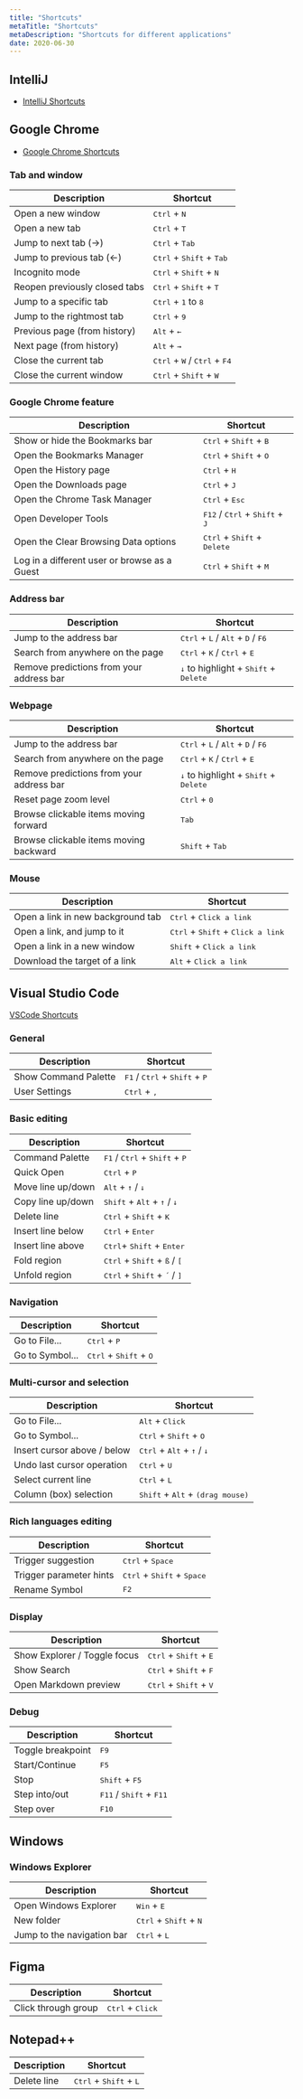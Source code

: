```yaml
---
title: "Shortcuts"
metaTitle: "Shortcuts"
metaDescription: "Shortcuts for different applications"
date: 2020-06-30
---
```


## IntelliJ

- [IntelliJ Shortcuts](https://resources.jetbrains.com/storage/products/intellij-idea/docs/IntelliJIDEA_ReferenceCard.pdf)

## Google Chrome

- [Google Chrome Shortcuts](https://support.google.com/chrome/answer/157179)

<mc>

<tc>

### Tab and window

| Description                   | Shortcut                                                         |
| ----------------------------- | ---------------------------------------------------------------- |
| Open a new window             | <kbd>Ctrl</kbd> + <kbd>N</kbd>                                   |
| Open a new tab                | <kbd>Ctrl</kbd> + <kbd>T</kbd>                                   |
| Jump to next tab (→)          | <kbd>Ctrl</kbd> + <kbd>Tab</kbd>                                 |
| Jump to previous tab (←)      | <kbd>Ctrl</kbd> + <kbd>Shift</kbd> + <kbd>Tab</kbd>              |
| Incognito mode                | <kbd>Ctrl</kbd> + <kbd>Shift</kbd> + <kbd>N</kbd>                |
| Reopen previously closed tabs | <kbd>Ctrl</kbd> + <kbd>Shift</kbd> + <kbd>T</kbd>                |
| Jump to a specific tab        | <kbd>Ctrl</kbd> + <kbd>1</kbd> to <kbd>8</kbd>                   |
| Jump to the rightmost tab     | <kbd>Ctrl</kbd> + <kbd>9</kbd>                                   |
| Previous page (from history)  | <kbd>Alt</kbd> + <kbd>←</kbd>                                    |
| Next page (from history)      | <kbd>Alt</kbd> + <kbd>→</kbd>                                    |
| Close the current tab         | <kbd>Ctrl</kbd> + <kbd>W</kbd> / <kbd>Ctrl</kbd> + <kbd>F4</kbd> |
| Close the current window      | <kbd>Ctrl</kbd> + <kbd>Shift</kbd> + <kbd>W</kbd>                |

</tc>

<tc>

### Google Chrome feature

| Description                                  | Shortcut                                                           |
| -------------------------------------------- | ------------------------------------------------------------------ |
| Show or hide the Bookmarks bar               | <kbd>Ctrl</kbd> + <kbd>Shift</kbd> + <kbd>B</kbd>                  |
| Open the Bookmarks Manager                   | <kbd>Ctrl</kbd> + <kbd>Shift</kbd> + <kbd>O</kbd>                  |
| Open the History page                        | <kbd>Ctrl</kbd> + <kbd>H</kbd>                                     |
| Open the Downloads page                      | <kbd>Ctrl</kbd> + <kbd>J</kbd>                                     |
| Open the Chrome Task Manager                 | <kbd>Ctrl</kbd> + <kbd>Esc</kbd>                                   |
| Open Developer Tools                         | <kbd>F12</kbd> / <kbd>Ctrl</kbd> + <kbd>Shift</kbd> + <kbd>J</kbd> |
| Open the Clear Browsing Data options         | <kbd>Ctrl</kbd> + <kbd>Shift</kbd> + <kbd>Delete</kbd>             |
| Log in a different user or browse as a Guest | <kbd>Ctrl</kbd> + <kbd>Shift</kbd> + <kbd>M</kbd>                  |

</tc>

<tc>

### Address bar

| Description                              | Shortcut                                                                        |
| ---------------------------------------- | ------------------------------------------------------------------------------- |
| Jump to the address bar                  | <kbd> Ctrl</kbd> + <kbd>L</kbd> / <kbd>Alt</kbd> + <kbd>D</kbd> / <kbd>F6</kbd> |
| Search from anywhere on the page         | <kbd>Ctrl</kbd> + <kbd>K</kbd> / <kbd>Ctrl</kbd> + <kbd>E</kbd>                 |
| Remove predictions from your address bar | <kbd>↓</kbd> to highlight + <kbd>Shift</kbd> + <kbd>Delete</kbd>                |

</tc>

<tc>

### Webpage

| Description                              | Shortcut                                                                        |
| ---------------------------------------- | ------------------------------------------------------------------------------- |
| Jump to the address bar                  | <kbd> Ctrl</kbd> + <kbd>L</kbd> / <kbd>Alt</kbd> + <kbd>D</kbd> / <kbd>F6</kbd> |
| Search from anywhere on the page         | <kbd>Ctrl</kbd> + <kbd>K</kbd> / <kbd>Ctrl</kbd> + <kbd>E</kbd>                 |
| Remove predictions from your address bar | <kbd>↓</kbd> to highlight + <kbd>Shift</kbd> + <kbd>Delete</kbd>                |
| Reset page zoom level                    | <kbd>Ctrl</kbd> + <kbd>0</kbd>                                                  |
| Browse clickable items moving forward    | <kbd>Tab</kbd>                                                                  |
| Browse clickable items moving backward   | <kbd>Shift</kbd> + <kbd>Tab</kbd>                                               |

</tc>

<tc>

### Mouse

| Description                       | Shortcut                                                     |
| --------------------------------- | ------------------------------------------------------------ |
| Open a link in new background tab | <kbd>Ctrl</kbd> + <kbd>Click a link</kbd>                    |
| Open a link, and jump to it       | <kbd>Ctrl</kbd> + <kbd>Shift</kbd> + <kbd>Click a link</kbd> |
| Open a link in a new window       | <kbd>Shift</kbd> + <kbd>Click a link</kbd>                   |
| Download the target of a link     | <kbd>Alt</kbd> + <kbd>Click a link</kbd>                     |

</tc>

</mc>

## Visual Studio Code

[VSCode Shortcuts](https://code.visualstudio.com/shortcuts/keyboard-shortcuts-windows.pdf)

<mc>

<tc>

### General

| Description          | Shortcut                                                          |
| -------------------- | ----------------------------------------------------------------- |
| Show Command Palette | <kbd>F1</kbd> / <kbd>Ctrl</kbd> + <kbd>Shift</kbd> + <kbd>P</kbd> |
| User Settings        | <kbd>Ctrl</kbd> + <kbd>,</kbd>                                    |

</tc>

<tc>

### Basic editing

| Description       | Shortcut                                                          |
| ----------------- | ----------------------------------------------------------------- |
| Command Palette   | <kbd>F1</kbd> / <kbd>Ctrl</kbd> + <kbd>Shift</kbd> + <kbd>P</kbd> |
| Quick Open        | <kbd>Ctrl</kbd> + <kbd>P</kbd>                                    |
| Move line up/down | <kbd>Alt</kbd> + <kbd>↑</kbd> / <kbd>↓</kbd>                      |
| Copy line up/down | <kbd>Shift</kbd> + <kbd>Alt</kbd> + <kbd>↑</kbd> / <kbd>↓</kbd>   |
| Delete line       | <kbd>Ctrl</kbd> + <kbd>Shift</kbd> + <kbd>K</kbd>                 |
| Insert line below | <kbd>Ctrl</kbd> + <kbd>Enter</kbd>                                |
| Insert line above | <kbd>Ctrl</kbd>+ <kbd>Shift</kbd> + <kbd>Enter</kbd>              |
| Fold region       | <kbd>Ctrl</kbd> + <kbd>Shift</kbd> + <kbd>ß</kbd> / <kbd>[</kbd>  |
| Unfold region     | <kbd>Ctrl</kbd> + <kbd>Shift</kbd> + <kbd>´</kbd> / <kbd>]</kbd>  |

</tc>

<tc>

### Navigation

| Description     | Shortcut                                          |
| --------------- | ------------------------------------------------- |
| Go to File...   | <kbd>Ctrl</kbd> + <kbd>P</kbd>                    |
| Go to Symbol... | <kbd>Ctrl</kbd> + <kbd>Shift</kbd> + <kbd>O</kbd> |

</tc>

<tc>

### Multi-cursor and selection

| Description                 | Shortcut                                                       |
| --------------------------- | -------------------------------------------------------------- |
| Go to File...               | <kbd>Alt</kbd> + <kbd>Click</kbd>                              |
| Go to Symbol...             | <kbd>Ctrl</kbd> + <kbd>Shift</kbd> + <kbd>O</kbd>              |
| Insert cursor above / below | <kbd>Ctrl</kbd> + <kbd>Alt</kbd> + <kbd>↑</kbd> / <kbd>↓</kbd> |
| Undo last cursor operation  | <kbd>Ctrl</kbd> + <kbd>U</kbd>                                 |
| Select current line         | <kbd>Ctrl</kbd> + <kbd>L</kbd>                                 |
| Column (box) selection      | <kbd>Shift</kbd> + <kbd>Alt</kbd> + <kbd>(drag mouse)</kbd>    |

</tc>

<tc>

### Rich languages editing

| Description             | Shortcut                                              |
| ----------------------- | ----------------------------------------------------- |
| Trigger suggestion      | <kbd>Ctrl</kbd> + <kbd>Space</kbd>                    |
| Trigger parameter hints | <kbd>Ctrl</kbd> + <kbd>Shift</kbd> + <kbd>Space</kbd> |
| Rename Symbol           | <kbd>F2</kbd>                                         |

</tc>

<tc>

### Display

| Description                  | Shortcut                                          |
| ---------------------------- | ------------------------------------------------- |
| Show Explorer / Toggle focus | <kbd>Ctrl</kbd> + <kbd>Shift</kbd> + <kbd>E</kbd> |
| Show Search                  | <kbd>Ctrl</kbd> + <kbd>Shift</kbd> + <kbd>F</kbd> |
| Open Markdown preview        | <kbd>Ctrl</kbd> + <kbd>Shift</kbd> + <kbd>V</kbd> |

</tc>

<tc>

### Debug

| Description       | Shortcut                                           |
| ----------------- | -------------------------------------------------- |
| Toggle breakpoint | <kbd>F9</kbd>                                      |
| Start/Continue    | <kbd>F5</kbd>                                      |
| Stop              | <kbd>Shift</kbd> + <kbd>F5</kbd>                   |
| Step into/out     | <kbd>F11</kbd> / <kbd>Shift</kbd> + <kbd>F11</kbd> |
| Step over         | <kbd>F10</kbd>                                     |

</tc>

</mc>

## Windows

### Windows Explorer

| Description                | Shortcut                                          |
| -------------------------- | ------------------------------------------------- |
| Open Windows Explorer      | <kbd>Win</kbd> + <kbd>E</kbd>                     |
| New folder                 | <kbd>Ctrl</kbd> + <kbd>Shift</kbd> + <kbd>N</kbd> |
| Jump to the navigation bar | <kbd>Ctrl</kbd> + <kbd>L</kbd>                    |

## Figma

| Description                | Shortcut                                          |
| -------------------------- | ------------------------------------------------- |
| Click through group      | <kbd>Ctrl</kbd> + <kbd>Click</kbd>                  |

## Notepad++

| Description                | Shortcut                                          |
| -------------------------- | ------------------------------------------------- |
| Delete line      | <kbd>Ctrl</kbd> + <kbd>Shift</kbd> + <kbd>L</kbd>   |
